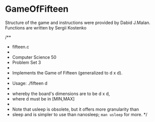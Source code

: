 GameOfFifteen
=============

Structure of the game and instructions were provided by Dabid J.Malan.
Functions are written by Sergii Kostenko

/**
 * fifteen.c
 *
 * Computer Science 50
 * Problem Set 3
 *
 * Implements the Game of Fifteen (generalized to d x d).
 *
 * Usage: ./fifteen d
 *
 * whereby the board's dimensions are to be d x d,
 * where d must be in [MIN,MAX]
 *
 * Note that usleep is obsolete, but it offers more granularity than
 * sleep and is simpler to use than nanosleep; `man usleep` for more.
 */
